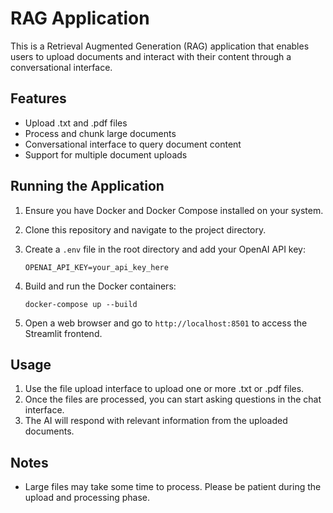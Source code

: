 # RAG Application

This is a Retrieval Augmented Generation (RAG) application that enables users to upload documents and interact with their content through a conversational interface.

## Features

- Upload .txt and .pdf files
- Process and chunk large documents
- Conversational interface to query document content
- Support for multiple document uploads

## Running the Application

1. Ensure you have Docker and Docker Compose installed on your system.

2. Clone this repository and navigate to the project directory.

3. Create a `.env` file in the root directory and add your OpenAI API key:

   ```
   OPENAI_API_KEY=your_api_key_here
   ```

4. Build and run the Docker containers:

   ```
   docker-compose up --build
   ```

5. Open a web browser and go to `http://localhost:8501` to access the Streamlit frontend.

## Usage

1. Use the file upload interface to upload one or more .txt or .pdf files.
2. Once the files are processed, you can start asking questions in the chat interface.
3. The AI will respond with relevant information from the uploaded documents.

## Notes

- Large files may take some time to process. Please be patient during the upload and processing phase.